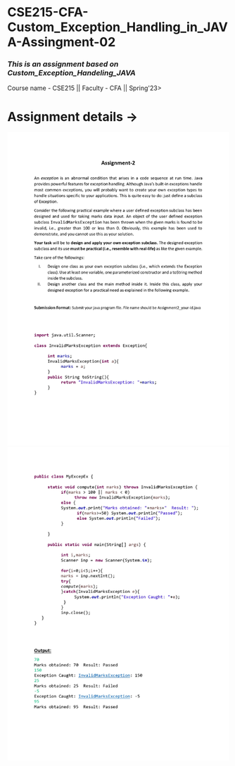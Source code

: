 # CSE215-CFA-Custom_Exception_Handling_in_JAVA-Assingment-02
<i><h3>This is an assignment based on Custom_Exception_Handeling_JAVA </h3></i>
<p> Course name - CSE215 || Faculty - CFA || Spring'23> </p>

<h1><b>Assignment details → </b></h1>
<img src="Assignment PDFs/Assignment-2_page-0001.jpg">

<img src="Assignment PDFs/Assignment-2_page-0002.jpg">

